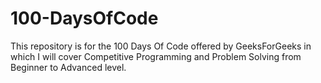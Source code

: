 # 100-DaysOfCode
This repository is for the 100 Days Of Code offered by GeeksForGeeks in which I will cover Competitive Programming and Problem Solving from Beginner to Advanced level.
